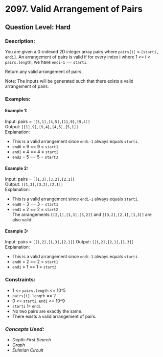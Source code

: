 # 2097. Valid Arrangement of Pairs
## Question Level: Hard
### Description:
You are given a 0-indexed 2D integer array pairs where `pairs[i]` = `[starti, endi]`. An arrangement of pairs is valid if for every index i where 1 <= i < `pairs.length`, we have `endi-1` == `starti`.

Return any valid arrangement of pairs.

Note: The inputs will be generated such that there exists a valid arrangement of pairs.

### Examples:
#### Example 1:

Input: pairs = `[[5,1],[4,5],[11,9],[9,4]]`<br>
Output: `[[11,9],[9,4],[4,5],[5,1]]`<br>
Explanation:
- This is a valid arrangement since `endi-1` always equals `starti`.
- `end0` = 9 == 9 = `start1` 
- `end1` = 4 == 4 = `start2`
- `end2` = 5 == 5 = `start3`
#### Example 2:

Input: pairs = `[[1,3],[3,2],[2,1]]`<br>
Output: `[[1,3],[3,2],[2,1]]`<br>
Explanation:
- This is a valid arrangement since `endi-1` always equals `starti`.
- `end0` = 3 == 3 = `start1`
- `end1` = 2 == 2 = `start2` <br>
The arrangements `[[2,1],[1,3],[3,2]]` and `[[3,2],[2,1],[1,3]]` are also valid.
#### Example 3:

Input: pairs = `[[1,2],[1,3],[2,1]]`
Output: `[[1,2],[2,1],[1,3]]`
Explanation:
- This is a valid arrangement since `endi-1` always equals `starti`.
- `end0` = 2 == 2 = `start1`
- `end1` = 1 == 1 = `start2`

### Constraints:

- 1 <= `pairs.length` <= 10^5
- `pairs[i].length` == 2
- 0 <= `starti`, `endi` <= 10^9
- `starti` != `endi`
- No two pairs are exactly the same.
- There exists a valid arrangement of pairs.

### <i>Concepts Used:
- Depth-First Search
- Graph
- Eulerian Circuit </i>